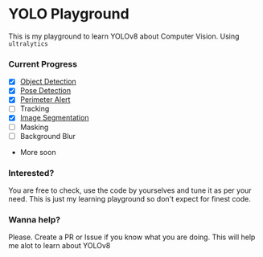 # YOLO Playground
This is my playground to learn YOLOv8 about Computer Vision. Using `ultralytics`

### Current Progress
- [X] [Object Detection](https://github.com/Rahuletto/yolo/blob/main/object_detect.ipynb)
- [X] [Pose Detection](https://github.com/Rahuletto/yolo/blob/main/pose.ipynb)
- [X] [Perimeter Alert](https://github.com/Rahuletto/yolo/blob/main/perimeter.ipynb)
- [ ] Tracking
- [X] [Image Segmentation](https://github.com/Rahuletto/yolo/blob/main/segmentation.ipynb)
- [ ] Masking
- [ ] Background Blur
- More soon

### Interested?
You are free to check, use the code by yourselves and tune it as per your need. This is just my learning playground so don't expect for finest code.

### Wanna help?
Please. Create a PR or Issue if you know what you are doing. This will help me alot to learn about YOLOv8
